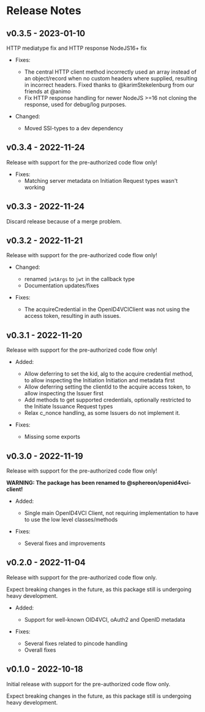 # Release Notes

## v0.3.5 - 2023-01-10
HTTP mediatype fix and HTTP response NodeJS16+ fix

- Fixes:
  - The central HTTP client method incorrectly used an array instead of an object/record when no custom headers where supplied, resulting in incorrect headers. Fixed thanks to @karimStekelenburg from our friends at @animo
  - Fix HTTP response handling for newer NodeJS >=16 not cloning the response, used for debug/log purposes.

- Changed:
  - Moved SSI-types to a dev dependency

## v0.3.4 - 2022-11-24
Release with support for the pre-authorized code flow only!

- Fixes:
  - Matching server metadata on Initiation Request types wasn't working

## v0.3.3 - 2022-11-24
Discard release because of a merge problem. 

## v0.3.2 - 2022-11-21
Release with support for the pre-authorized code flow only!

- Changed:
  - renamed `jwtArgs` to `jwt` in the callback type
  - Documentation updates/fixes

- Fixes:
  - The acquireCredential in the OpenID4VCIClient was not using the access token, resulting in auth issues.


## v0.3.1 - 2022-11-20
Release with support for the pre-authorized code flow only!

- Added:
  - Allow deferring to set the kid, alg to the acquire credential method, to allow inspecting the Initiation Initiation and metadata first
  - Allow deferring setting the clientId to the acquire access token, to allow inspecting the Issuer first
  - Add methods to get supported credentials, optionally restricted to the Initiate Issuance Request types
  - Relax c_nonce handling, as some Issuers do not implement it.

- Fixes:
  - Missing some exports


## v0.3.0 - 2022-11-19
Release with support for the pre-authorized code flow only!

**WARNING: The package has been renamed to @sphereon/openid4vci-client!**

- Added:
  - Single main OpenID4VCI Client, not requiring implementation to have to use the low level classes/methods

- Fixes:
  - Several fixes and improvements


## v0.2.0 - 2022-11-04

Release with support for the pre-authorized code flow only.

Expect breaking changes in the future, as this package still is undergoing heavy development.

- Added:
  - Support for well-known OID4VCI, oAuth2 and OpenID metadata
  
- Fixes:
  - Several fixes related to pincode handling
  - Overall fixes


## v0.1.0 - 2022-10-18

Initial release with support for the pre-authorized code flow only.

Expect breaking changes in the future, as this package still is undergoing heavy development.
